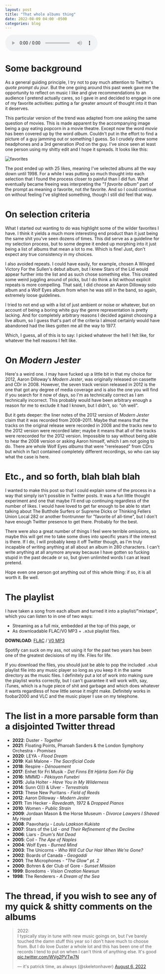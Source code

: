 ```yaml
---
layout: post
title: "That whole albums thing"
date: 2022-08-09 04:00 -0500
categories: blog
---
```

<audio controls="controls" src="https://www.dropbox.com/s/4x6qs14wwyxsfcy/mix.mp3">
    Something fucked up if you see this.
</audio>

# Some background

As a general guiding principle, I try not to pay much attention to Twitter's _quote prompt du jour_. But the one going around this past week gave me the opportunity to reflect on music I like and give recommendations to an audience I pretend actually cares, so I gave in and decided to engage in one of my favorite activities: putting a far greater amount of thought into it than it deserves.

This particular version of the trend was adapted from one asking the same question of movies. This is made apparent by the accompanying image being a guy eating popcorn in a movie theatre. Except now the word _movie_ has been covered up by the word _album_. Couldn't put in the effort to find a picture of a guy jamming out or something I guess. So I crudely drew some headphones and a 3rd generation iPod on the guy. I've since seen at least one person using my shitty edit and I hope it spreads. It looks like this:

![favorites](https://lh3.googleusercontent.com/KNdir9j_hZ2flWiNCE_AUCbv3TaFZ2wPZKV3rVH3X0MEPahZl7W6wCPSXnw2HXTC7Ds=w2400)

The post ended up with 25 likes, meaning I've selected albums all the way down until 1998. For a while I was putting so much thought into each selection that I found the process closer to painful than I did fun. What eventually became freeing was interpreting the _"1 favorite album"_ part of the prompt as meaning _a_ favorite, not _the_ favorite. And so I could continue on without feeling I've slighted something, though I still did feel that way.

# On selection criteria

What I started out wanting to do was highlight some of the wilder favorites I have. I think it yields a much more interesting end product than it just being the same shit you've seen dozens of times. This did serve as a guideline for my selection process, but to some degree it ended up morphing into it just being a list of albums that mean a lot to me. Which is fine! Just, don't expect any true consistency in my choices.

I also avoided repeats. I could have easily, for example, chosen A Winged Victory For the Sullen's debut album, but I knew Stars of the Lid would appear further into the list and as such chose something else. This created some weird juggling around of picks, but I do think a list without explicit repeats is more compelling. That said, I did choose an Aaron Dilloway solo album and a Wolf Eyes album from when he was still in the band, so again, extremely loose guidelines.

I tried to not end up with a list of just ambient or noise or whatever, but on account of being a boring white guy the genre representation is pretty lacking. And for completely arbitrary reasons I decided against choosing a live album, so I guess that's part of the criteria I almost certainly would have abandoned had the likes gotten me all the way to 1977.

Which, I guess, all of this is to say: I picked whatever the hell I felt like, for whatever the hell reasons I felt like.

# On _Modern Jester_

Here's a weird one. I may have fucked up a little bit in that my choice for 2012, Aaron Dilloway's _Modern Jester_, was originally released on cassette and CDr in 2008. However, the seven track version released in 2012 is the one that got any degree of media coverage and is also the one you will find if you search for it now of days, so I'm as technically correct as I am technically incorrect. This probably would have been arbitrary enough a reason for me to exclude it had I known, but I didn't, so: "oh well".

But it gets deeper: the liner notes of the 2012 version of _Modern Jester_ claim that it was recorded from 2008–2011. Maybe that means that the tracks on the original release were recorded in 2008 and the tracks new to the 2012 version were recorded later; maybe it means that all of the tracks were rerecorded for the 2012 version. Impossible to say without being able to hear the 2008 version or asking Aaron himself, which I am not going to do. There are whole Wolf Eyes _albums_ that were "rereleased" from CDrs but which in fact contained completely different recordings, so who can say what the case is here.

# Etc., and so forth, blah blah blah

I wanted to make this post so that I could explain some of the process in a way that simply isn't possible in Twitter posts. It was a fun little thought experiment and one that maybe I'll end up continuing regardless of the number of likes. I would have loved to get far enough to be able to start talking about The Butthole Surfers or Supreme Dicks or Thinking Fellers Union Local 282 or another frontrunner for "favorite of all-time", but I don't have enough Twitter presence to get there. Probably for the best.

There were also a great number of things I feel were terrible omissions, so maybe this will get me to take some dives into specific years if the interest is there. If I do, I will probably keep it off Twitter though, as I'm truly incapable of writing anything at all about an album in 280 characters. I can't write anything at all anymore anyway because I have gotten so fucking stupid in the past decade or so, but given unlimited words I can at least pretend.

Hope even one person got anything out of this whole thing: if so, it is all worth it. Be well.

# The playlist

I have taken a song from each album and turned it into a playlist/"mixtape", which you can listen to in one of two ways:
- Streaming as a full mix, embedded at the top of this page, or
- As downloadable FLAC/V0 MP3 + `.m3u8` playlist files.
  
**DOWNLOAD**: [FLAC](https://drive.google.com/uc?export=download&id=1lY0eSapyQAWGKFSRum_UHupGpOtVYSj4) / [V0 MP3](https://drive.google.com/uc?export=download&id=1STX3-KGnkQeqph4QXCVYflFP9_FiWOJy)

Spotify can suck on my ass, not using it for the past two years has been one of the greatest decisions of my life. Files for life.

If you download the files, you should just be able to pop the included `.m3u8` playlist file into any music player so long as you keep it in the same directory as the music files. I definitely put a lot of work into making sure the playlist works correctly, but I can't guarantee it will work with, say, iTunes, which is a huge piece of shit and garbage and which does whatever it wants regardless of how little sense it might make. Definitely works in foobar2000 and VLC and the music player I use on my telephone.

# The list in a more parsable form than a disjointed Twitter thread

- **2022**: Duster - _Together_
- **2021**: Floating Points, Pharoah Sanders & the London Symphony Orchestra - _Promises_
- **2020**: LEYA - _Flood Dream_
- **2019**: Kali Malone - _The Sacrificial Code_
- **2018**: Respire - _Dénouement_
- **2017**: Enhet för Fri Musik - _Det Finns Ett Hjärta Som För Dig_
- **2016**: MMMD - _Pèkisyon Funebri_
- **2015**: Julia Holter - _Have You in My Wilderness_
- **2014**: Sunn O))) & Ulver - _Terrestrials_
- **2013**: These New Puritans - _Field of Reeds_
- **2012**: Aaron Dilloway - _Modern Jester_
- **2011**: Tim Hecker - _Ravedeath, 1972_ & _Dropped Pianos_
- **2010**: Women - _Public Strain_
- **2009**: Jordaan Mason & the Horse Museum - _Divorce Lawyers I Shaved My Head_
- **2008**: Paavoharju - _Laulu Laakson Kukista_
- **2007**: Stars of the Lid - _and Their Refinement of the Decline_
- **2006**: Liars - _Drum's Not Dead_
- **2005**: Coil - _The Ape of Naples_
- **2004**: Wolf Eyes - _Burned Mind_
- **2003**: The Unicorns - _Who Will Cut Our Hair When We're Gone?_
- **2002**: Boards of Canada - _Geogaddi_
- **2001**: The Microphones - _"The Glow" pt. 2_
- **2000**: Bohren & der Club of Gore - _Sunset Mission_
- **1999**: Boredoms - _Vision Creation Newsun_
- **1998**: The Renderers - _A Dream of the Sea_

# The thread, if you wish to see any of my quick & shitty comments on the albums

<blockquote class="twitter-tweet"><p lang="en" dir="ltr">2022:<br>I typically stay in tune with new music goings on, but I&#39;ve barely touched the damn stuff this year so I don&#39;t have much to choose from. But I do love Duster a whole lot and this has been one of the records I tend to put on when I can&#39;t think of anything else. It&#39;s good <a href="https://t.co/WVg2PVTw7N">pic.twitter.com/WVg2PVTw7N</a></p>&mdash; it&#39;s patrick time, as always (@skeletonhaver) <a href="https://twitter.com/skeletonhaver/status/1555729947674791936?ref_src=twsrc%5Etfw">August 6, 2022</a></blockquote> <script async src="https://platform.twitter.com/widgets.js" charset="utf-8"></script> 